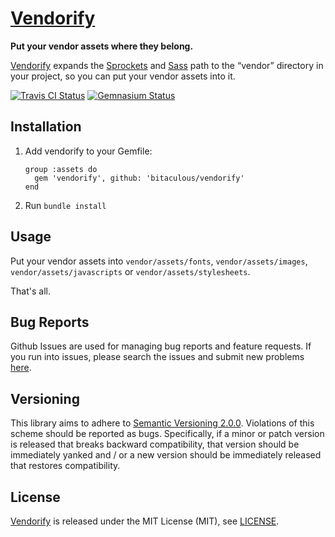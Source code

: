 [Vendorify](http://bitaculous.github.io/vendorify "Put your vendor assets where they belong.")
==============================================================================================

**Put your vendor assets where they belong.**

[Vendorify](http://bitaculous.github.io/vendorify "Put your vendor assets where they belong.") expands the
[Sprockets](https://github.com/sstephenson/sprockets "Sprockets: Rack-based asset packaging") and
[Sass](http://sass-lang.com "Sass: Syntactically Awesome Style Sheets") path to the “vendor” directory in your project,
so you can put your vendor assets into it.

[![Travis CI Status](https://travis-ci.org/bitaculous/vendorify.svg)](http://travis-ci.org/bitaculous/vendorify)
[![Gemnasium Status](https://gemnasium.com/bitaculous/vendorify.svg)](https://gemnasium.com/bitaculous/vendorify)

Installation
------------

1.  Add vendorify to your Gemfile:

    ```
    group :assets do
      gem 'vendorify', github: 'bitaculous/vendorify'
    end
    ```

2.  Run `bundle install`

Usage
-----

Put your vendor assets into `vendor/assets/fonts`, `vendor/assets/images`, `vendor/assets/javascripts` or
`vendor/assets/stylesheets`.

That's all.

Bug Reports
-----------

Github Issues are used for managing bug reports and feature requests. If you run into issues, please search the issues
and submit new problems [here](https://github.com/bitaculous/vendorify/issues "Github Issues").

Versioning
----------

This library aims to adhere to [Semantic Versioning 2.0.0][semver]. Violations of this scheme should be reported as bugs.
Specifically, if a minor or patch version is released that breaks backward compatibility, that version should be
immediately yanked and / or a new version should be immediately released that restores compatibility.

[semver]: http://semver.org

License
-------

[Vendorify](http://bitaculous.github.io/vendorify "Put your vendor assets where they belong.") is released under the
MIT License (MIT), see [LICENSE](https://raw.githubusercontent.com/bitaculous/vendorify/master/LICENSE "License").